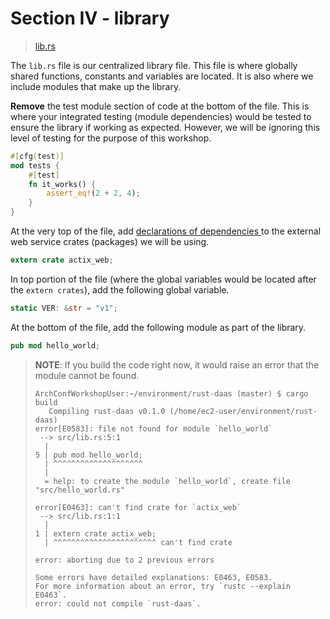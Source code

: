 # Section IV - library

> [lib.rs](https://github.com/dsietz/daas-workshop/blob/master/rust-daas/src/lib.rs)

The `lib.rs` file is our centralized library file. This file is where globally shared functions, constants and variables are located. It is also where we include modules that make up the library.

**Remove** the test module section of code at the bottom of the file. This is where your integrated testing \(module dependencies\) would be tested to ensure the library if working as expected. However, we will be ignoring this level of testing for the purpose of this workshop.

```rust
#[cfg(test)]
mod tests {
    #[test]
    fn it_works() {
        assert_eq!(2 + 2, 4);
    }
}
```

At the very top of the file, add [declarations of dependencies ](https://doc.rust-lang.org/reference/items/extern-crates.html)to the external web service crates \(packages\) we will be using.

```rust
extern crate actix_web;
```

In top portion of the file \(where the global variables would be located after the `extern crates`\), add the following global variable.

```rust
static VER: &str = "v1";
```

At the bottom of the file, add the following module as part of the library.

```rust
pub mod hello_world;
```

> **NOTE**: If you build the code right now, it would raise an error that the module cannot be found.
>
> ```text
> ArchConfWorkshopUser:~/environment/rust-daas (master) $ cargo build
>    Compiling rust-daas v0.1.0 (/home/ec2-user/environment/rust-daas)
> error[E0583]: file not found for module `hello_world`
>  --> src/lib.rs:5:1
>   |
> 5 | pub mod hello_world;
>   | ^^^^^^^^^^^^^^^^^^^^
>   |
>   = help: to create the module `hello_world`, create file "src/hello_world.rs"
>
> error[E0463]: can't find crate for `actix_web`
>  --> src/lib.rs:1:1
>   |
> 1 | extern crate actix_web;
>   | ^^^^^^^^^^^^^^^^^^^^^^^ can't find crate
>
> error: aborting due to 2 previous errors
>
> Some errors have detailed explanations: E0463, E0583.
> For more information about an error, try `rustc --explain E0463`.
> error: could not compile `rust-daas`.
> ```

